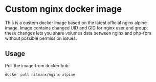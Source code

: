 # Custom nginx docker image
This is a custom docker image based on the latest official nginx alpine image. Image contains changed UID and GID for nginx user and group: these changes lets you share volumes data between nginx and php-fpm without possible permission issues.
## Usage
Pull the image from docker hub:
```
docker pull hitmanx/nginx-alpine
```
